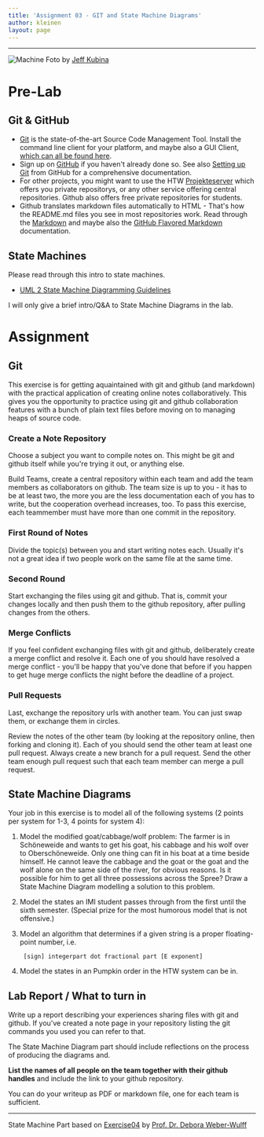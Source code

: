 ```yaml
---
title: 'Assignment 03 - GIT and State Machine Diagrams'
author: kleinen
layout: page
---
```

----------------


![Machine](../../images/machine.jpg "machine")
Foto by [Jeff Kubina](http://www.flickr.com/photos/kubina/278696130)


# Pre-Lab
## Git & GitHub

* [Git](http://git-scm.com/) is the state-of-the-art Source Code Management Tool. Install the command line client for your platform, and maybe also a GUI Client, [which can all be found here](http://git-scm.com/download/).
* Sign up on [GitHub](https://github.com/) if you haven't already done so. See also
[Setting up Git](https://help.github.com/articles/set-up-git) from GitHub for a comprehensive documentation.
* For other projects, you might want to use the HTW [Projekteserver](https://studi.f4.htw-berlin.de/www/) which offers you private repositorys, or any other service offering
central repositories. Github also offers free private repositories for students.
* Github translates markdown files automatically to HTML - That's how the README.md files you see in most repositories work. Read through the [Markdown](https://help.github.com/articles/markdown-basics) and maybe also the [GitHub Flavored Markdown](https://help.github.com/articles/github-flavored-markdown) documentation.

## State Machines

Please read through this intro to state machines.

* [UML 2 State Machine Diagramming Guidelines](http://www.agilemodeling.com/style/stateChartDiagram.htm)

I will only give a brief intro/Q&A to State Machine Diagrams in the lab.


# Assignment
## Git

This exercise is for getting aquaintained with git and github (and markdown) with the practical application of creating online notes collaboratively. This gives you the opportunity to practice using git and github collaboration features with a bunch of plain text files before moving on to managing heaps of source code.
### Create a Note Repository

Choose a subject you want to compile notes on. This might be git and github itself
while you're trying it out, or anything else.

Build Teams, create a central repository within each team and add the team members as collaborators on github. The team size is up to you - it has to be at least two, the more you are the less documentation each of you has to write, but the cooperation overhead increases, too. To pass this exercise, each teammember must have more than one commit in the repository.

### First Round of Notes

Divide the topic(s) between you and start writing notes each. Usually it's not a great idea if two people work on the same file at the same time.

### Second Round

Start exchanging the files using git and github. That is, commit your changes locally and then push them to the github repository, after pulling changes from the others.

### Merge Conflicts

If you feel confident exchanging files with git and github, deliberately create a merge conflict and resolve it. Each one of you should have resolved a merge conflict - you'll be happy that you've done that before if you happen to get huge merge conflicts the night before the deadline of a project.

### Pull Requests

Last, exchange the repository urls with another team. You can just swap them, or exchange them in circles.

Review the notes of the other team (by looking at the repository online, then forking and cloning it). Each of you should send the other team at least one pull request. Always create a new branch for a pull request. Send the other team enough pull request such that each team member can merge a pull request.



## State Machine Diagrams

Your job in this exercise is to model all of the following systems (2 points per system for 1-3, 4 points for system 4):

1. Model the modified goat/cabbage/wolf problem: The farmer is in Schöneweide and wants to get his goat, his cabbage and his wolf over to Oberschöneweide. Only one thing can fit in his boat at a time beside himself. He cannot leave the cabbage and the goat or the goat and the wolf alone on the same side of the river, for obvious reasons. Is it possible for him to get all three possessions across the Spree? Draw a State Machine Diagram modelling a solution to this problem.
2. Model the states an IMI student passes through from the first until the sixth semester. (Special prize for the most humorous model that is not offensive.)
3. Model an algorithm that determines if a given string is a proper floating-point number, i.e.

        [sign] integerpart dot fractional part [E exponent]
4. Model the states in an Pumpkin order in the HTW system can be in.


## Lab Report / What to turn in

Write up a report describing your experiences sharing files with git and github. If you've created a note page in your repository listing the git commands you used you can refer to that.

The State Machine Diagram part should include reflections on the process of producing the diagrams and.

**List the names of all people on the team together with their github handles** and include the link to your github repository.

You can do your writeup as PDF or markdown file, one for each team is sufficient.

***

State Machine Part based on [Exercise04][3] by [Prof. Dr. Debora Weber-Wulff][4]

[3]: http://people.f4.htw-berlin.de/~weberwu/se/Labs/Ex4.shtml
[4]: http://www.f4.htw-berlin.de/~weberwu/
